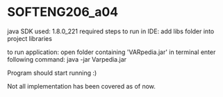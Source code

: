 # SOFTENG206_a04

java SDK used: 1.8.0_221
required steps to run in IDE: add libs folder into project libraries

to run application:
open folder containing 'VARpedia.jar' in terminal 
enter following command: java -jar Varpedia.jar

Program should start running :)

Not all implementation has been covered as of now.
